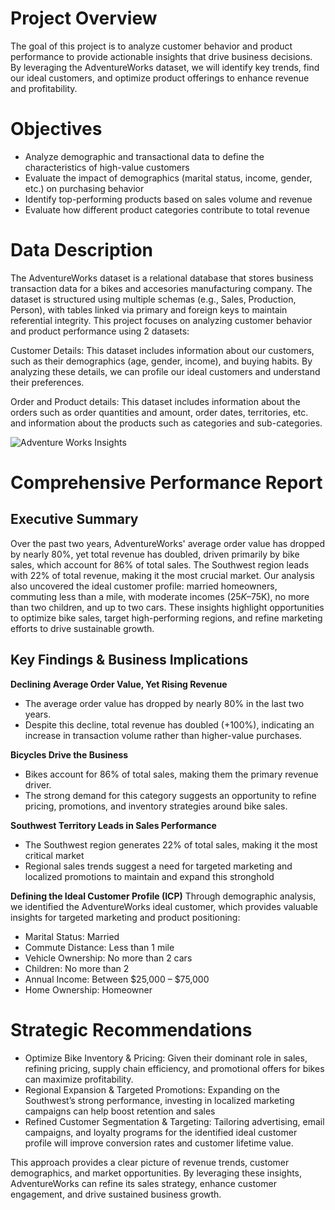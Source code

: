 # Project Overview

The goal of this project is to analyze customer behavior and product performance to provide actionable insights that drive business decisions. By leveraging the AdventureWorks dataset, we will identify key trends, find our ideal customers, and optimize product offerings to enhance revenue and profitability.

# Objectives

 - Analyze demographic and transactional data to define the characteristics of high-value customers
 - Evaluate the impact of demographics (marital status, income, gender, etc.) on purchasing behavior
 - Identify top-performing products based on sales volume and revenue
 - Evaluate how different product categories contribute to total revenue

# Data Description

The AdventureWorks dataset is a relational database that stores business transaction data for a bikes and accesories manufacturing company. The dataset is structured using multiple schemas (e.g., Sales, Production, Person), with tables linked via primary and foreign keys to maintain referential integrity. This project focuses on analyzing customer behavior and product performance using 2 datasets:

Customer Details: This dataset includes information about our customers, such as their demographics (age, gender, income), and buying habits. By analyzing these details, we can profile our ideal customers and understand their preferences.

Order and Product details: This dataset includes information about the orders such as order quantities and amount, order dates, territories, etc. and information about the products such as categories and sub-categories.

![Adventure Works Insights](https://github.com/guiropaso/images/blob/99f5993bef566f603c8b06f18f77786b5f5206b9/IMG_0414.heic)

# Comprehensive Performance Report

## Executive Summary
Over the past two years, AdventureWorks' average order value has dropped by nearly 80%, yet total revenue has doubled, driven primarily by bike sales, which account for 86% of total sales. The Southwest region leads with 22% of total revenue, making it the most crucial market. Our analysis also uncovered the ideal customer profile: married homeowners, commuting less than a mile, with moderate incomes ($25K–$75K), no more than two children, and up to two cars. These insights highlight opportunities to optimize bike sales, target high-performing regions, and refine marketing efforts to drive sustainable growth.

## Key Findings & Business Implications
**Declining Average Order Value, Yet Rising Revenue**

 - The average order value has dropped by nearly 80% in the last two years.
 - Despite this decline, total revenue has doubled (+100%), indicating an increase in transaction volume rather than higher-value purchases.
 
 **Bicycles Drive the Business**
 
 - Bikes account for 86% of total sales, making them the primary revenue driver.
 - The strong demand for this category suggests an opportunity to refine pricing, promotions, and inventory strategies around bike sales.
 
 **Southwest Territory Leads in Sales Performance**
 - The Southwest region generates 22% of total sales, making it the most critical market
 - Regional sales trends suggest a need for targeted marketing and localized promotions to maintain and expand this stronghold
 
 **Defining the Ideal Customer Profile (ICP)**
 Through demographic analysis, we identified the AdventureWorks ideal customer, which provides valuable insights for targeted marketing and product positioning:
 
 - Marital Status: Married
 - Commute Distance: Less than 1 mile
 - Vehicle Ownership: No more than 2 cars
 - Children: No more than 2
 - Annual Income: Between $25,000 – $75,000
 - Home Ownership: Homeowner
 
 

# Strategic Recommendations

 - Optimize Bike Inventory & Pricing: Given their dominant role in sales, refining pricing, supply chain efficiency, and promotional offers for bikes can maximize profitability.
 - Regional Expansion & Targeted Promotions: Expanding on the Southwest’s strong performance, investing in localized marketing campaigns can help boost retention and sales
 - Refined Customer Segmentation & Targeting: Tailoring advertising, email campaigns, and loyalty programs for the identified ideal customer profile will improve conversion rates and customer lifetime value.
 
 This approach provides a clear picture of revenue trends, customer demographics, and market opportunities. By leveraging these insights, AdventureWorks can refine its sales strategy, enhance customer engagement, and drive sustained business growth.

